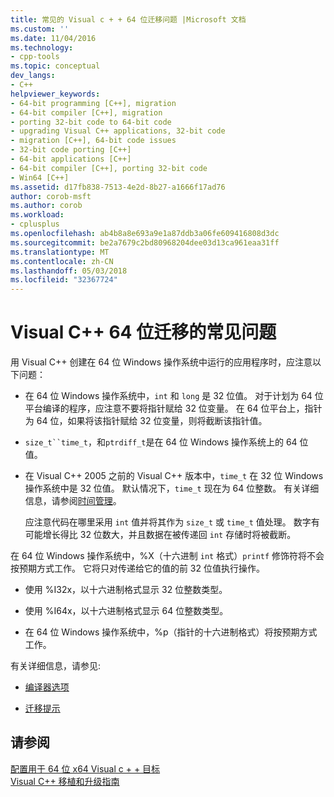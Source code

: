 ```yaml
---
title: 常见的 Visual c + + 64 位迁移问题 |Microsoft 文档
ms.custom: ''
ms.date: 11/04/2016
ms.technology:
- cpp-tools
ms.topic: conceptual
dev_langs:
- C++
helpviewer_keywords:
- 64-bit programming [C++], migration
- 64-bit compiler [C++], migration
- porting 32-bit code to 64-bit code
- upgrading Visual C++ applications, 32-bit code
- migration [C++], 64-bit code issues
- 32-bit code porting [C++]
- 64-bit applications [C++]
- 64-bit compiler [C++], porting 32-bit code
- Win64 [C++]
ms.assetid: d17fb838-7513-4e2d-8b27-a1666f17ad76
author: corob-msft
ms.author: corob
ms.workload:
- cplusplus
ms.openlocfilehash: ab4b8a8e693a9e1a87ddb3a06fe609416808d3dc
ms.sourcegitcommit: be2a7679c2bd80968204dee03d13ca961eaa31ff
ms.translationtype: MT
ms.contentlocale: zh-CN
ms.lasthandoff: 05/03/2018
ms.locfileid: "32367724"
---
```

# <a name="common-visual-c-64-bit-migration-issues"></a>Visual C++ 64 位迁移的常见问题

用 Visual C++ 创建在 64 位 Windows 操作系统中运行的应用程序时，应注意以下问题：  
  
-   在 64 位 Windows 操作系统中，`int` 和 `long` 是 32 位值。 对于计划为 64 位平台编译的程序，应注意不要将指针赋给 32 位变量。 在 64 位平台上，指针为 64 位，如果将该指针赋给 32 位变量，则将截断该指针值。  
  
-   `size_t``time_t`，和`ptrdiff_t`是在 64 位 Windows 操作系统上的 64 位值。  
  
-   在 Visual C++ 2005 之前的 Visual C++ 版本中，`time_t` 在 32 位 Windows 操作系统中是 32 位值。 默认情况下，`time_t` 现在为 64 位整数。 有关详细信息，请参阅[时间管理](../c-runtime-library/time-management.md)。  
  
     应注意代码在哪里采用 `int` 值并将其作为 `size_t` 或 `time_t` 值处理。 数字有可能增长得比 32 位数大，并且数据在被传递回 `int` 存储时将被截断。  
  
在 64 位 Windows 操作系统中，%X（十六进制 `int` 格式）`printf` 修饰符将不会按预期方式工作。 它将只对传递给它的值的前 32 位值执行操作。  
  
-   使用 %I32x，以十六进制格式显示 32 位整数类型。  
  
-   使用 %I64x，以十六进制格式显示 64 位整数类型。  
  
-   在 64 位 Windows 操作系统中，%p（指针的十六进制格式）将按预期方式工作。  
  
有关详细信息，请参见:  
  
-   [编译器选项](../build/reference/compiler-options.md)  
  
-   [迁移提示](http://msdn.microsoft.com/library/windows/desktop/aa384214)  
  
## <a name="see-also"></a>请参阅  

[配置用于 64 位 x64 Visual c + + 目标](../build/configuring-programs-for-64-bit-visual-cpp.md)   
[Visual C++ 移植和升级指南](../porting/visual-cpp-porting-and-upgrading-guide.md)